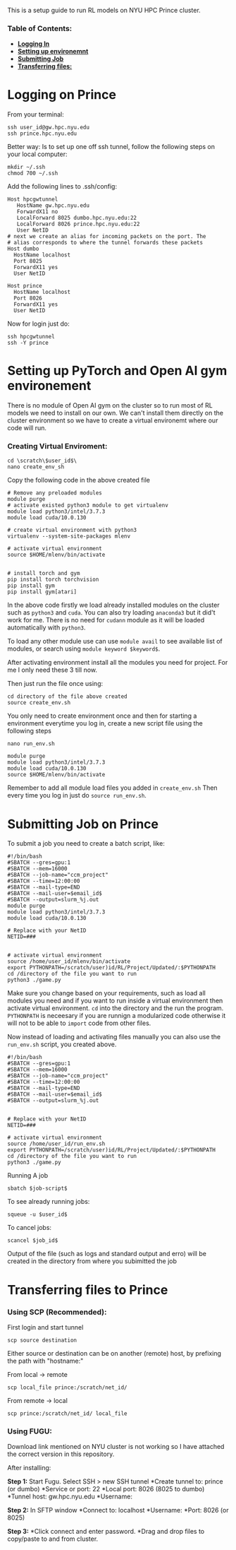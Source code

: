 This is a setup guide to run RL models on NYU HPC Prince cluster.

### Table of Contents:
* **[Logging In](#Logging-on-Prince)**
* **[Setting up environemnt](#Setting-up-PyTorch-and-Open-AI-gym-environement)**
* **[Submitting Job](#Submitting-Job-on-Prince)**
* **[Transferring files:](#Transferring-files-to-Prince)**

# Logging on Prince
From your terminal:
```
ssh user_id@gw.hpc.nyu.edu
ssh prince.hpc.nyu.edu
```

Better way: Is to set up one off ssh tunnel, follow the following steps on your local computer:
```
mkdir ~/.ssh
chmod 700 ~/.ssh
```

Add the following lines to .ssh/config:

```
Host hpcgwtunnel
   HostName gw.hpc.nyu.edu
   ForwardX11 no
   LocalForward 8025 dumbo.hpc.nyu.edu:22
   LocalForward 8026 prince.hpc.nyu.edu:22
   User NetID 
# next we create an alias for incoming packets on the port. The
# alias corresponds to where the tunnel forwards these packets
Host dumbo
  HostName localhost
  Port 8025
  ForwardX11 yes
  User NetID

Host prince
  HostName localhost
  Port 8026
  ForwardX11 yes
  User NetID
```

Now for login just do:

```
ssh hpcgwtunnel
ssh -Y prince
```

# Setting up PyTorch and Open AI gym environement

There is no module of Open AI gym on the cluster so to run most of RL models we need to install on our own. We can't install them directly on the cluster environment so we have to create a virtual environemt where our code will run.

### Creating Virtual Enviroment:

```
cd \scratch\$user_id$\
nano create_env_sh
```

Copy the following code in the above created file
```
# Remove any preloaded modules
module purge
# activate existed python3 module to get virtualenv
module load python3/intel/3.7.3
module load cuda/10.0.130

# create virtual environment with python3
virtualenv --system-site-packages mlenv

# activate virtual environment
source $HOME/mlenv/bin/activate


# install torch and gym
pip install torch torchvision
pip install gym
pip install gym[atari]
```

In the above code firstly we load already installed modules on the cluster such as `python3` and `cuda`. You can also try loading `anaconda3` but it did't work for me. There is no need for `cudann` module as it will be loaded automatically with `python3`.

To load any other module use can use `module avail` to see available list of modules, or search using `module keyword $keyword$`. 

After activating environment install all the modules you need for project. For me I only need these 3 till now.

Then just run the file once using:
```
cd directory of the file above created
source create_env.sh
```

You only need to create environment once and then for starting a environment everytime you log in, create a new script file using the following steps
```
nano run_env.sh
```
```
module purge
module load python3/intel/3.7.3
module load cuda/10.0.130
source $HOME/mlenv/bin/activate
```

Remember to add all module load files you added in `create_env.sh` Then every time you log in just do `source run_env.sh`.

# Submitting Job on Prince

To submit a job you need to create a batch script, like:

```
#!/bin/bash
#SBATCH --gres=gpu:1
#SBATCH --mem=16000
#SBATCH --job-name="ccm_project"
#SBATCH --time=12:00:00
#SBATCH --mail-type=END
#SBATCH --mail-user=$email_id$
#SBATCH --output=slurm_%j.out
module purge
module load python3/intel/3.7.3
module load cuda/10.0.130

# Replace with your NetID
NETID=###


# activate virtual environment
source /home/user_id/mlenv/bin/activate
export PYTHONPATH=/scratch/user)id/RL/Project/Updated/:$PYTHONPATH
cd /directory of the file you want to run
python3 ./game.py
```

Make sure you change based on your requirements, such as load all modules you need and if you want to run inside a virtual environment then activate virtual environment. `cd` into the directory and the run the program. `PYTHONPATH` is neceesary if you are runnign a modularized code otherwise it will not to be able to `import` code from other files.

Now instead of loading and activating files manually you can also use the `run_env.sh` script, you created above.

```
#!/bin/bash
#SBATCH --gres=gpu:1
#SBATCH --mem=16000
#SBATCH --job-name="ccm_project"
#SBATCH --time=12:00:00
#SBATCH --mail-type=END
#SBATCH --mail-user=$email_id$
#SBATCH --output=slurm_%j.out


# Replace with your NetID
NETID=###

# activate virtual environment
source /home/user_id/run_env.sh
export PYTHONPATH=/scratch/user)id/RL/Project/Updated/:$PYTHONPATH
cd /directory of the file you want to run
python3 ./game.py
```

Running A job
```
sbatch $job-script$
```

To see already running jobs:

```
squeue -u $user_id$
```

To cancel jobs:

```
scancel $job_id$
```

Output of the file (such as logs and standard output and erro) will be created in the directory from where you subimitted the job

# Transferring files to Prince

### Using SCP (Recommended):

First login and start tunnel

```
scp source destination
```

Either source or destination can be on another (remote) host, by prefixing the path with "hostname:"

From local &rarr; remote
```
scp local_file prince:/scratch/net_id/
```

From remote &rarr; local
```
scp prince:/scratch/net_id/ local_file
```

### Using FUGU:
Download link mentioned on NYU cluster is not working so I have attached the correct version in this repository.

After installing:

**Step 1:**
Start Fugu.  Select SSH > new SSH tunnel
*Create tunnel to: prince (or dumbo)
*Service or port: 22
*Local port: 8026 (8025 to dumbo)
*Tunnel host: gw.hpc.nyu.edu
*Username: <NetID>

**Step 2:**
In SFTP window
*Connect to: localhost
*Username: <NetID>
*Port: 8026 (or 8025)

**Step 3:**
*Click connect and enter <NetID> password.
*Drag and drop files to copy/paste to and from cluster.